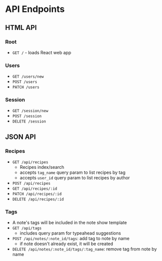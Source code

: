 # API Endpoints

## HTML API

### Root

- `GET /` - loads React web app

### Users

- `GET /users/new`
- `POST /users`
- `PATCH /users`

### Session

- `GET /session/new`
- `POST /session`
- `DELETE /session`

## JSON API

### Recipes

- `GET /api/recipes`
  - Recipes index/search
  - accepts `tag_name` query param to list recipes by tag
  - accepts `user_id` query param to list recipes by author
- `POST /api/recipes`
- `GET /api/recipes/:id`
- `PATCH /api/recipes/:id`
- `DELETE /api/recipes/:id`

### Tags

- A note's tags will be included in the note show template
- `GET /api/tags`
  - includes query param for typeahead suggestions
- `POST /api/notes/:note_id/tags`: add tag to note by name
  - if note doesn't already exist, it will be created
- `DELETE /api/notes/:note_id/tags/:tag_name`: remove tag from note by
  name
